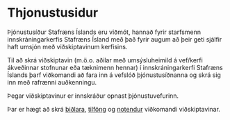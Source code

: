 # Thjonustusidur

Þjónustusíður Stafræns Íslands eru viðmót, hannað fyrir starfsmenn innskráningarkerfis Stafræns Ísland með það fyrir augum að þeir geti sjálfir haft umsjón með viðskiptavinum kerfisins.

Til að skrá viðskiptavin (m.ö.o. aðilar með umsýsluheimild á vef/kerfi ákveðinnar stofnunar eða tæknimenn hennar) í innskráningarkerfi Stafræns Íslands þarf viðkomandi að fara inn á vefslóð þjónustusíðnanna og skrá sig inn með rafrænni auðkenningu.

Þegar viðskiptavinur er innskráður opnast þjónustuvefurinn.

Þar er hægt að skrá [biðlara](client/README.md), [tilföng](resources/README.md) og [notendur](users/README.md) viðkomandi viðskiptavinar.
